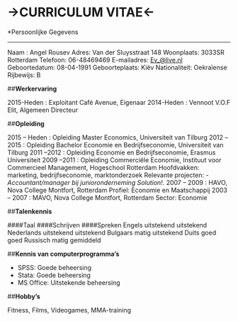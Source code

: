 ->**CURRICULUM VITAE**<-
=======

*Persoonlijke Gegevens
---------- 						----------
Naam : 						Angel Rousev
Adres:						Van der Sluysstraat 148
Woonplaats:					3033SR Rotterdam
Telefoon:						06-48469469
E-mailadres:					Ev_@live.nl
Geboortedatum:				08-04-1991
Geboorteplaats:				Kiëv
Nationaliteit:					Oekraïense
Rijbewijs:					B


##**Werkervaring**

2015-Heden
:   Exploitant Café Avenue, Eigenaar
2014-Heden
:   Vennoot V.O.F Elit, Algemeen Directeur

##**Opleiding**

2015 – Heden
:   Opleiding Master Economics, Universiteit van Tilburg
2012 –2015
:   Opleiding Bachelor Economie en Bedrijfseconomie, Universiteit van Tilburg
2011 –2012
:   Opleiding Economie en Bedrijfseconomie, Erasmus Universiteit
2009 –2011
:   Opleiding Commerciële Economie, Instituut voor Commercieel Management, Hogeschool Rotterdam
		Hoofdvakken: marketing, bedrijfseconomie, marktonderzoek
			Relevante projecten:
						*- Accountant/manager bij junioronderneming Solution!.*
2007 – 2009
:   HAVO, Nova College Montfort, Rotterdam
		Profiel: Economie en Maatschappij
2003 – 2007
:   MAVO, Nova College Montfort, Rotterdam Sector: Economie

##**Talenkennis**

####Taal	####Schrijven		####Spreken
Engels			uitstekend 			uitstekend
Nederlands		uitstekend 			uitstekend
Bulgaars			matig 				uitstekend
Duits			goed				goed
Russisch			matig				gemiddeld

##**Kennis van computerprogramma’s**

* SPSS: Goede beheersing
* Stata: Goede beheersing
* MS Office: Uitstekende beheersing

##**Hobby’s**

Fitness, Films, Videogames, MMA-training